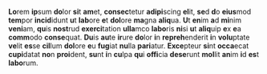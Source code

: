 **Lo**rem **ip**sum **do**lor **si**t **am**et, **consec**tetur **adipi**scing **el**it, **se**d **d**o **eius**mod **tem**por **incid**idunt **u**t **lab**ore **e**t **dol**ore **ma**gna **aliq**ua. **U**t **en**im **a**d **mi**nim **veni**am, **qu**is **nost**rud **exerci**tation **ulla**mco **labo**ris **ni**si **u**t **aliq**uip **e**x **e**a **comm**odo **conse**quat. **Du**is **au**te **ir**ure **do**lor **i**n **repreh**enderit **i**n **volu**ptate **ve**lit **es**se **cil**lum **dol**ore **e**u **fug**iat **nu**lla **pari**atur. **Exce**pteur **si**nt **occa**ecat **cupi**datat **no**n **proi**dent, **su**nt **i**n **cu**lpa **qu**i **offi**cia **dese**runt **mol**lit **an**im **i**d **es**t **labo**rum.
